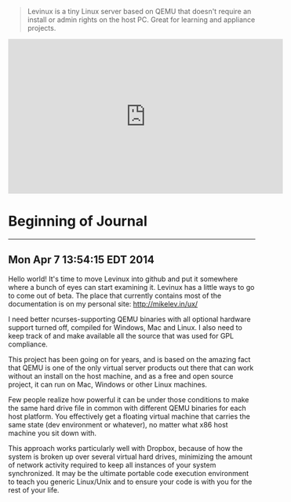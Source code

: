 > Levinux is a tiny Linux server based on QEMU that doesn't require an install
> or admin rights on the host PC. Great for learning and appliance projects.

<p align="center"><iframe src="http://www.youtube.com/embed/p7xf85wgVKo"
frameborder="0" width="560" height="315"></iframe></p>

# Beginning of Journal
--------------------------------------------------------------------------------
## Mon Apr  7 13:54:15 EDT 2014

Hello world! It's time to move Levinux into github and put it somewhere where a
bunch of eyes can start examining it. Levinux has a little ways to go to come
out of beta. The place that currently contains most of the documentation is on
my personal site: http://mikelev.in/ux/

I need better ncurses-supporting QEMU binaries with all optional hardware
support turned off, compiled for Windows, Mac and Linux. I also need to keep
track of and make available all the source that was used for GPL compliance.

This project has been going on for years, and is based on the amazing fact that
QEMU is one of the only virtual server products out there that can work without
an install on the host machine, and as a free and open source project, it can
run on Mac, Windows or other Linux machines. 

Few people realize how powerful it can be under those conditions to make the
same hard drive file in common with different QEMU binaries for each host
platform. You effectively get a floating virtual machine that carries the same
state (dev environment or whatever), no matter what x86 host machine you sit
down with.

This approach works particularly well with Dropbox, because of how the system
is broken up over several virtual hard drives, minimizing the amount of network
activity required to keep all instances of your system synchronized. It may be
the ultimate portable code execution environment to teach you generic
Linux/Unix and to ensure your code is with you for the rest of your life.
